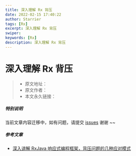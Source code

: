 ```yaml
---
title: 深入理解 Rx 背压
date: 2022-02-15 17:40:22
author: Starrier
tags: [Rx]
excerpt: 深入理解 Rx 背压
swiper:
keywords: [Rx]
description: 深入理解 Rx 背压
---
```


# 深入理解 Rx 背压

> * 原文地址：[]()
> * 原文作者：[]()
> * 本文永久链接：[]()

##### **特别说明**

当前文章内容迁移中，如有问题，请提交 [issues](https://github.com/Starrier/starrier.github.io/issues) 谢谢 ~~



##### 参考文章

- [深入讲解 RxJava 响应式编程框架，背压问题的几种应对模式](https://xie.infoq.cn/article/3d4475f65498d7bee27456672)
